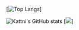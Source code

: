[![Top Langs](https://github-readme-stats.vercel.app/api/top-langs/?username=thomas-kichelm)]

![Kattni's GitHub stats](https://github-readme-stats.vercel.app/api?username=thomas-kichelm&theme=tokyonight&show_icons=true)
[![](https://visitcount.itsvg.in/api?id=Thomas&label=Profile%20Views&color=12&icon=3&pretty=true)]
